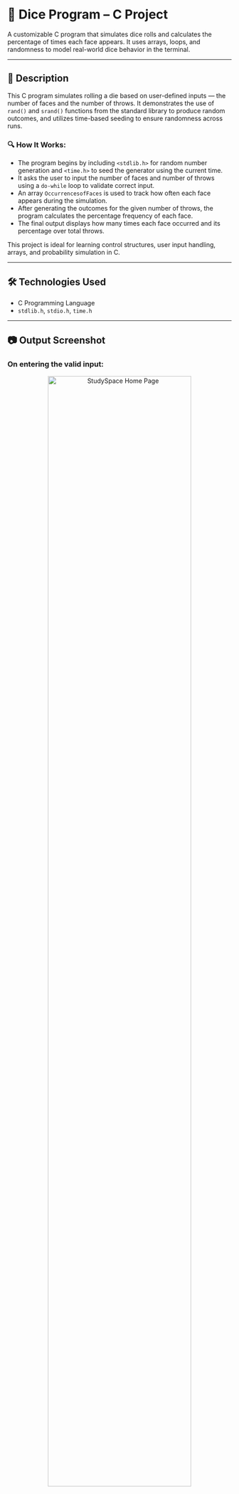 # 🎲 Dice Program – C Project

A customizable C program that simulates dice rolls and calculates the percentage of times each face appears. It uses arrays, loops, and randomness to model real-world dice behavior in the terminal.

---

## 📄 Description

This C program simulates rolling a die based on user-defined inputs — the number of faces and the number of throws. It demonstrates the use of `rand()` and `srand()` functions from the standard library to produce random outcomes, and utilizes time-based seeding to ensure randomness across runs.

### 🔍 How It Works:

- The program begins by including `<stdlib.h>` for random number generation and `<time.h>` to seed the generator using the current time.
- It asks the user to input the number of faces and number of throws using a `do-while` loop to validate correct input.
- An array `OccurrencesofFaces` is used to track how often each face appears during the simulation.
- After generating the outcomes for the given number of throws, the program calculates the percentage frequency of each face.
- The final output displays how many times each face occurred and its percentage over total throws.

This project is ideal for learning control structures, user input handling, arrays, and probability simulation in C.

---

## 🛠 Technologies Used

- C Programming Language
- `stdlib.h`, `stdio.h`, `time.h`

---

## 📷 Output Screenshot

<h3>On entering the valid input:</h3>  
<div align="center">
<img src="https://i.imgur.com/dqoD6zc.png" width="80%" alt="StudySpace Home Page"/>
</div>

<br/>


<h3>On entering the invalid input:</h3>  
<div align="center">
<img src="https://i.imgur.com/huWwc9f.png" width="80%" alt="StudySpace Home Page"/>
</div>

<br/>

---

## ## **🔒 Full source code available in a private repository. Please contact me for access.**
